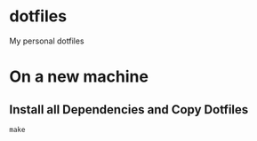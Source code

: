 dotfiles
========

My personal dotfiles

# On a new machine

##  Install all Dependencies and Copy Dotfiles

`make`
